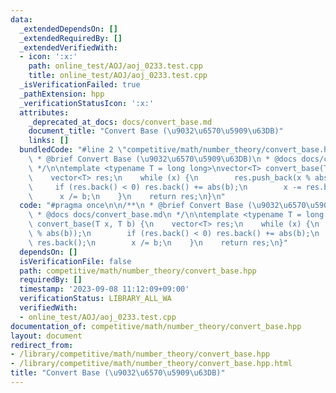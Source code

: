 ```yaml
---
data:
  _extendedDependsOn: []
  _extendedRequiredBy: []
  _extendedVerifiedWith:
  - icon: ':x:'
    path: online_test/AOJ/aoj_0233.test.cpp
    title: online_test/AOJ/aoj_0233.test.cpp
  _isVerificationFailed: true
  _pathExtension: hpp
  _verificationStatusIcon: ':x:'
  attributes:
    _deprecated_at_docs: docs/convert_base.md
    document_title: "Convert Base (\u9032\u6570\u5909\u63DB)"
    links: []
  bundledCode: "#line 2 \"competitive/math/number_theory/convert_base.hpp\"\n\n/**\n\
    \ * @brief Convert Base (\u9032\u6570\u5909\u63DB)\n * @docs docs/convert_base.md\n\
    \ */\n\ntemplate <typename T = long long>\nvector<T> convert_base(T x, T b) {\n\
    \    vector<T> res;\n    while (x) {\n        res.push_back(x % abs(b));\n   \
    \     if (res.back() < 0) res.back() += abs(b);\n        x -= res.back();\n  \
    \      x /= b;\n    }\n    return res;\n}\n"
  code: "#pragma once\n\n/**\n * @brief Convert Base (\u9032\u6570\u5909\u63DB)\n\
    \ * @docs docs/convert_base.md\n */\n\ntemplate <typename T = long long>\nvector<T>\
    \ convert_base(T x, T b) {\n    vector<T> res;\n    while (x) {\n        res.push_back(x\
    \ % abs(b));\n        if (res.back() < 0) res.back() += abs(b);\n        x -=\
    \ res.back();\n        x /= b;\n    }\n    return res;\n}"
  dependsOn: []
  isVerificationFile: false
  path: competitive/math/number_theory/convert_base.hpp
  requiredBy: []
  timestamp: '2023-09-08 11:12:09+09:00'
  verificationStatus: LIBRARY_ALL_WA
  verifiedWith:
  - online_test/AOJ/aoj_0233.test.cpp
documentation_of: competitive/math/number_theory/convert_base.hpp
layout: document
redirect_from:
- /library/competitive/math/number_theory/convert_base.hpp
- /library/competitive/math/number_theory/convert_base.hpp.html
title: "Convert Base (\u9032\u6570\u5909\u63DB)"
---
```

